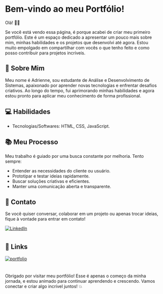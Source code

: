 # Bem-vindo ao meu Portfólio!
Olá! 👋🏼

Se você está vendo essa página, é porque acabei de criar meu primeiro portfólio. Este é um espaço dedicado a apresentar um pouco mais sobre mim, minhas habilidades e os projetos que desenvolvi até agora. Estou muito empolgado em compartilhar com vocês o que tenho feito e como posso contribuir para projetos incríveis.

## 🚀 Sobre Mim
Meu nome é Adrienne, sou estudante de Análise e Desenvolvimento de Sistemas, apaixonado por aprender novas tecnologias e enfrentar desafios criativos. Ao longo do tempo, fui aprimorando minhas habilidades e agora estou pronto para aplicar meu conhecimento de forma profissional.

## 💻 Habilidades
- Tecnologias/Softwares: HTML, CSS, JavaScript.
<!-- Metodologias:
- Outros: -->


## 📚 Meu Processo
Meu trabalho é guiado por uma busca constante por melhoria. Tento sempre:

- Entender as necessidades do cliente ou usuário.
- Prototipar e testar ideias rapidamente.
- Buscar soluções criativas e eficientes.
- Manter uma comunicação aberta e transparente.

## 🔗 Contato
Se você quiser conversar, colaborar em um projeto ou apenas trocar ideias, fique à vontade para entrar em contato!

[![LinkedIn](https://img.shields.io/badge/-LinkedIn-0077B5?style=flat-square&logo=linkedin&logoColor=white)](https://www.linkedin.com/in/adrienne-siqueira/) 

#

## 🔗 Links
[![portfolio](https://img.shields.io/badge/my_portfolio-000?style=for-the-badge&logo=ko-fi&logoColor=white)](https://drysiqu3ira.github.io/)

#
Obrigado por visitar meu portfólio! Esse é apenas o começo da minha jornada, e estou animado para continuar aprendendo e crescendo. Vamos conectar e criar algo incrível juntos! 💥


